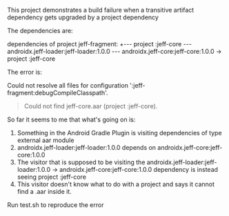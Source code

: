 This project demonstrates a build failure when a transitive artifact dependency gets upgraded by a project dependency

The dependencies are:

  dependencies of project jeff-fragment:
     +--- project :jeff-core
     \--- androidx.jeff-loader:jeff-loader:1.0.0
          \--- androidx.jeff-core:jeff-core:1.0.0 -> project :jeff-core

The error is:

  Could not resolve all files for configuration ':jeff-fragment:debugCompileClasspath'.
  > Could not find jeff-core.aar (project :jeff-core).

So far it seems to me that what's going on is:
  1. Something in the Android Gradle Plugin is visiting dependencies of type external aar module
  2. androidx.jeff-loader:jeff-loader:1.0.0 depends on androidx.jeff-core:jeff-core:1.0.0
  3. The visitor that is supposed to be visiting the androidx.jeff-loader:jeff-loader:1.0.0 -> androidx.jeff-core:jeff-core:1.0.0 dependency is instead seeing project :jeff-core
  4. This visitor doesn't know what to do with a project and says it cannot find a .aar inside it.

Run test.sh to reproduce the error
